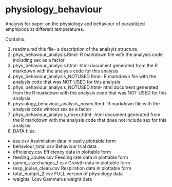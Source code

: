 # physiology_behaviour

Analysis for paper on the physiology and behaviour of parasitized amphipods at different temperatures. 

Contains:
1. readme.md this file- a description of the analsyis structure.
2. phys_behaviour_analysis.Rmd- R markdown file with the analysis code including sex as a factor
3. phys_behaviour_analysis.html- html document  generated from the R markdown with the analysis code for this analysis
4. phys_behaviour_analysis_NOTUSED.Rmd- R markdown file with the analysis code that was NOT USED for this analysis
5. phys_behaviour_analysis_NOTUSED.html- html document generated from the R markdown with the analysis code that was NOT USED for this analysis
6. physiology_behaviour_analysis_nosex.Rmd- R markdown file with the analysis code without sex as a factor
7. phys_behaviour_analysis_nosex.html- html document generated from the R markdown with the analysis code that does not include sex for this analysis
6. DATA files:

  - ass.csv Assimilation data in easily plottable form
  - behaviour_total.csv Behaviour trial data
  - efficiency.csv Efficiency data in plottable form
  - feeding_Joules.csv Feeding rate data in plottable form
  - gamm_sizechanges_1.csv Growth data in plottable form
  - resp_joules_clean.csv Respiration data in plottable form
  - total_budget_2.csv FULL version of physiology data
  - weights_1.csv Gammarus weight data
